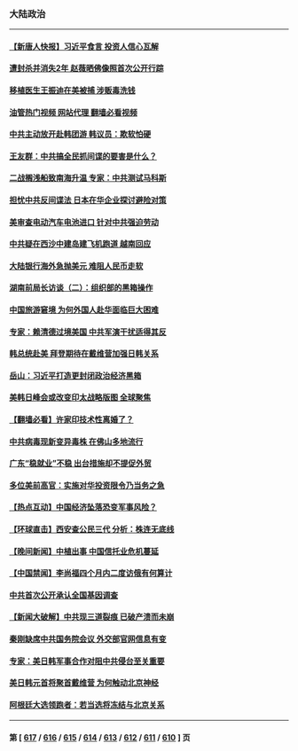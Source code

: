 ### 大陆政治
---
#### [【新唐人快报】习近平食言 投资人信心瓦解](../../pages/ncid277/n14056163.md?08180845) 
#### [遭封杀并消失2年 赵薇晒佛像照首次公开行踪](../../pages/ncid277/n14056147.md?08180845) 
#### [移植医生王振迪在美被捕 涉贩毒洗钱](../../pages/ncid277/n14056164.md?08180845) 
#### [油管热门视频 网站代理 翻墙必看视频](http://138.2.39.72:81/youtube.html?epic-marker?08180845)
#### [中共主动放开赴韩团游 韩议员：欺软怕硬](../../pages/ncid277/n14056161.md?08180845) 
#### [王友群：中共搞全民抓间谍的要害是什么？](../../pages/ncid277/n14056155.md?08180845) 
#### [二战搁浅船致南海升温 专家：中共测试马科斯](../../pages/ncid277/n14056114.md?08180845) 
#### [担忧中共反间谍法 日本在华企业探讨避险对策](../../pages/ncid277/n14056113.md?08180845) 
#### [美审查电动汽车电池进口 针对中共强迫劳动](../../pages/ncid277/n14055986.md?08180845) 
#### [中共疑在西沙中建岛建飞机跑道 越南回应](../../pages/ncid277/n14056015.md?08180845) 
#### [大陆银行海外急抛美元 难阻人民币走软](../../pages/ncid277/n14056085.md?08180845) 
#### [湖南前局长访谈（二）：组织部的黑箱操作](../../pages/ncid277/n14055384.md?08180845) 
#### [中国旅游窘境 为何外国人赴华面临巨大困难](../../pages/ncid277/n14056014.md?08180845) 
#### [专家：赖清德过境美国 中共军演干扰适得其反](../../pages/ncid277/n14055690.md?08180845) 
#### [韩总统赴美 拜登期待在戴维营加强日韩关系](../../pages/ncid277/n14055858.md?08180845) 
#### [岳山：习近平打造更封闭政治经济黑箱](../../pages/ncid277/n14055641.md?08180845) 
#### [美韩日峰会或改变印太战略版图 全球聚焦](../../pages/ncid277/n14055908.md?08180845) 
#### [【翻墙必看】许家印技术性离婚了？](../../pages/ncid277/n14055850.md?08180845) 
#### [中共病毒现新变异毒株 在佛山多地流行](../../pages/ncid277/n14055808.md?08180845) 
#### [广东“稳就业”不稳 出台措施却不提促外贸](../../pages/ncid277/n14055825.md?08180845) 
#### [多位美前高官：实施对华投资限令乃当务之急](../../pages/ncid277/n14055844.md?08180845) 
#### [【热点互动】中国经济坠落恐变军事风险？](../../pages/ncid277/n14055394.md?08180845) 
#### [【环球直击】西安查公民三代 分析：株连无底线](../../pages/ncid277/n14055097.md?08180845) 
#### [【晚间新闻】中植出事 中国信托业危机蔓延](../../pages/ncid277/n14055710.md?08180845) 
#### [【中国禁闻】李尚福四个月内二度访俄有何算计](../../pages/ncid277/n14055094.md?08180845) 
#### [中共首次公开承认全国基因调查](../../pages/ncid277/n14055633.md?08180845) 
#### [【新闻大破解】中共现三道裂痕 已破产溃而未崩](../../pages/ncid277/n14055405.md?08180845) 
#### [秦刚缺席中共国务院会议 外交部官网信息有变](../../pages/ncid277/n14055488.md?08180845) 
#### [专家：美日韩军事合作对阻中共侵台至关重要](../../pages/ncid277/n14055430.md?08180845) 
#### [美日韩元首将聚首戴维营 为何触动北京神经](../../pages/ncid277/n14055367.md?08180845) 
#### [阿根廷大选领跑者：若当选将冻结与北京关系](../../pages/ncid277/n14055370.md?08180845) 

---
#### 第 [ [617](./617.md?08180845) / [616](./616.md?08180845) / [615](./615.md?08180845) / [614](./614.md?08180845) / [613](./613.md?08180845) / [612](./612.md?08180845) / [611](./611.md?08180845) / [610](./610.md?08180845) ] 页
